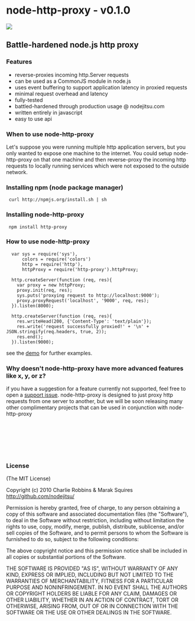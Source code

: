 # node-http-proxy - v0.1.0

<img src = "http://i.imgur.com/dSSUX.png"/>

## Battle-hardened node.js http proxy

### Features

- reverse-proxies incoming http.Server requests
- can be used as a CommonJS module in node.js
- uses event buffering to support application latency in proxied requests
- minimal request overhead and latency
- fully-tested
- battled-hardened through production usage @ nodejitsu.com
- written entirely in javascript
- easy to use api

### When to use node-http-proxy

Let's suppose you were running multiple http application servers, but you only wanted to expose one machine to the internet. You could setup node-http-proxy on that one machine and then reverse-proxy the incoming http requests to locally running services which were not exposed to the outside network. 


### Installing npm (node package manager)

     curl http://npmjs.org/install.sh | sh

### Installing node-http-proxy

     npm install http-proxy


### How to use node-http-proxy

      var sys = require('sys'),
          colors = require('colors')
          http = require('http'),
          httpProxy = require('http-proxy').httpProxy;

      http.createServer(function (req, res){
        var proxy = new httpProxy;
        proxy.init(req, res);
        sys.puts('proxying request to http://localhost:9000');
        proxy.proxyRequest('localhost', '9000', req, res);
      }).listen(8000);

      http.createServer(function (req, res){
        res.writeHead(200, {'Content-Type': 'text/plain'});
        res.write('request successfully proxied!' + '\n' + JSON.stringify(req.headers, true, 2));
        res.end();
      }).listen(9000);

see the [demo](http://github.com/nodejitsu/node-http-proxy/blob/master/demo.js) for further examples.
### Why doesn't node-http-proxy have more advanced features like x, y, or z?

if you have a suggestion for a feature currently not supported, feel free to open a [support issue](http://github.com/nodejitsu/node-http-proxy/issues). node-http-proxy is designed to just proxy http requests from one server to another, but we will be soon releasing many other complimentary projects that can be used in conjunction with node-http-proxy

<br/><br/><br/><br/><br/>
### License

(The MIT License)

Copyright (c) 2010 Charlie Robbins & Marak Squires http://github.com/nodejitsu/

Permission is hereby granted, free of charge, to any person obtaining
a copy of this software and associated documentation files (the
"Software"), to deal in the Software without restriction, including
without limitation the rights to use, copy, modify, merge, publish,
distribute, sublicense, and/or sell copies of the Software, and to
permit persons to whom the Software is furnished to do so, subject to
the following conditions:

The above copyright notice and this permission notice shall be
included in all copies or substantial portions of the Software.

THE SOFTWARE IS PROVIDED "AS IS", WITHOUT WARRANTY OF ANY KIND,
EXPRESS OR IMPLIED, INCLUDING BUT NOT LIMITED TO THE WARRANTIES OF
MERCHANTABILITY, FITNESS FOR A PARTICULAR PURPOSE AND
NONINFRINGEMENT. IN NO EVENT SHALL THE AUTHORS OR COPYRIGHT HOLDERS BE
LIABLE FOR ANY CLAIM, DAMAGES OR OTHER LIABILITY, WHETHER IN AN ACTION
OF CONTRACT, TORT OR OTHERWISE, ARISING FROM, OUT OF OR IN CONNECTION
WITH THE SOFTWARE OR THE USE OR OTHER DEALINGS IN THE SOFTWARE.
